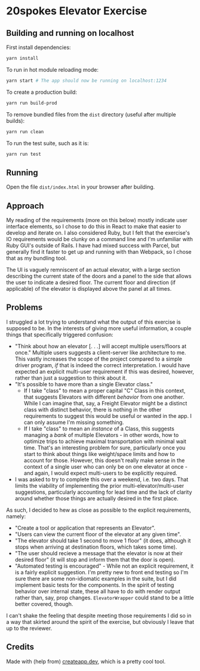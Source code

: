 # 20spokes Elevator Exercise

## Building and running on localhost

First install dependencies:

```sh
yarn install
```

To run in hot module reloading mode:

```sh
yarn start # The app should now be running on localhost:1234
```

To create a production build:

```sh
yarn run build-prod
```

To remove bundled files from the `dist` directory (useful after multiple builds):

```sh
yarn run clean
```

To run the test suite, such as it is:

```sh
yarn run test
```

## Running

Open the file `dist/index.html` in your browser after building.

## Approach

My reading of the requirements (more on this below) mostly indicate user interface elements, so I chose to do this in React to make that easier to develop and iterate on. I also considered Ruby, but I felt that the exercise's IO requirements would be clunky on a command line and I'm unfamiliar with Ruby GUI's outside of Rails. I have had mixed success with Parcel, but generally find it faster to get up and running with than Webpack, so I chose that as my bundling tool.

The UI is vaguely remniscent of an actual elevator, with a large section describing the current state of the doors and a panel to the side that allows the user to indicate a desired floor. The current floor and direction (if applicable) of the elevator is displayed above the panel at all times.

## Problems

I struggled a lot trying to understand what the output of this exercise is supposed to be. In the interests of giving more useful information, a couple things that specifically triggered confusion:

- "Think about how an elevator [. . .] will accept multiple users/floors at once." Multiple users suggests a client-server like architecture to me. This vastly increases the scope of the project compared to a simple driver program, *if* that is indeed the correct interpretation. I would have expected an explicit multi-user requirement if this was desired, however, rather than just a suggestion to think about it.
- "It's possible to have more than a single Elevator class."
  - If I take "class" to mean a proper capital "C" Class in this context, that suggests Elevators with different *behavior* from one another. While I can imagine that, say, a Freight Elevator might be a distinct class with distinct behavior, there is nothing in the other requirements to suggest this would be useful or wanted in the app. I can only assume I'm missing something.
  - If I take "class" to mean an *instance* of a Class, this suggests managing a *bank* of multiple Elevators - in other words, how to optimize trips to achieve maximal transportation with minimal wait time. That's an interesting problem for sure, particularly once you start to think about things like weight/space limits and how to account for those. However, this doesn't really make sense in the context of a single user who can only be on one elevator at once - and again, I would expect multi-users to be explicitly required.
- I was asked to try to complete this over a weekend, i.e. two days. That limits the viability of implementing the prior multi-elevator/multi-user suggestions, particularly accounting for lead time and the lack of clarity around whether those things are actually desired in the first place.

As such, I decided to hew as close as possible to the explicit requirements, namely:

- "Create a tool or application that represents an Elevator".
- "Users can view the current floor of the elevator at any given time".
- "The elevator should take 1 second to move 1 floor" (it does, although it stops when arriving at destination floors, which takes some time).
- "The user should recieve a message that the elevator is now at their desired floor" (it will stop and inform them that the door is open).
- "Automated testing is encouraged" - While not an explicit requirement, it is a fairly explicit suggestion. I'm pretty new to front end testing so I'm sure there are some non-idiomatic examples in the suite, but I did implement basic tests for the components. In the spirit of testing behavior over internal state, these all have to do with render output rather than, say, prop changes. `ElevatorWrapper` could stand to be a little better covered, though.

I can't shake the feeling that despite meeting those requirements I did so in a way that skirted around the spirit of the exercise, but obviously I leave that up to the reviewer.

## Credits

Made with (help from) [createapp.dev](https://createapp.dev/), which is a pretty cool tool.

